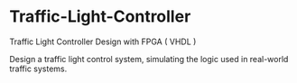 # Traffic-Light-Controller
Traffic Light Controller Design with FPGA ( VHDL )

Design a traffic light control system, simulating the logic used in real-world traffic systems.
